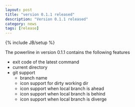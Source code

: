 ```yaml
---
layout: post
title: "version 0.1.1 released"
description: "Version 0.1.1 released"
category: news
tags: [release]
---
```

{% include JB/setup %}

The powerline in version 0.1.1 contains the following features

* exit code of the latest command
* current directory
* git support
  * branch name
  * icon support for dirty working dir
  * icon support when local branch is ahead
  * icon support when local branch is behind
  * icon support when local branch is diverge

